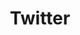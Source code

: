 ---
layout: default
sitemap: false
permalink: /twitter
title: Twitter
redirect_to:  https://twitter.com/neil_oxy
---